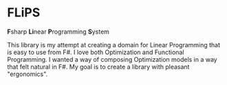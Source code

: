 # FLiPS
**F**sharp **Li**near **P**rogramming **S**ystem

This library is my attempt at creating a domain for Linear Programming that is easy to use from F#. I love both Optimization and Functional Programming. I wanted a way of composing Optimization models in a way that felt natural in F#. My goal is to create a library with pleasant "ergonomics".